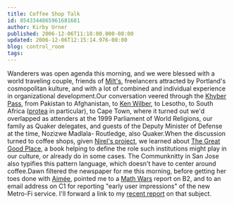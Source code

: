 ```yaml
---
title: Coffee Shop Talk
id: 8543344865961681681
author: Kirby Urner
published: 2006-12-06T11:18:00.000-08:00
updated: 2006-12-06T12:15:14.976-08:00
blog: control_room
tags: 
---
```


Wanderers was open agenda this morning, and we were blessed with a world traveling couple, friends of [Milt's](http://controlroom.blogspot.com/2006/08/wanderers-2006830.html), freelancers attracted by Portland's cosmopolitan kulture, and with a lot of combined and individual experience in organizational development.Our conversation veered through the [Khyber Pass](http://www.rtfract.com/khyber.htm), from Pakistan to Afghanistan, to [Ken Wilber](http://mybizmo.blogspot.com/2005/11/posting-via-modem.html), to Lesotho, to South Africa ([protea](http://images.google.com/images?hl=en&q=protea) in particular), to Cape Town, where it turned out we'd overlapped as attenders at the 1999 Parliament of World Religions, our family as Quaker delegates, and guests of the Deputy Minister of Defense at the time, Nozizwe Madlala- Routledge, also Quaker.When the discussion turned to coffee shops, given [Nirel's project](http://worldgame.blogspot.com/2006/12/newflash-lights-on-in-toontown.html), we learned about [The Great Good Place](http://www.amazon.com/Great-Good-Place-Bookstores-Community/dp/1569246815), a book helping to define the role such institutions might play in our culture, or already do in some cases.  The Communknitty in San Jose also typifies this pattern language, which doesn't have to center around coffee.Dawn filtered the newspaper for me this morning, before getting her toes done with [Aimée](http://mybizmo.blogspot.com/2006/05/tie-die-project.html), pointed me to a [Math Wars](http://www.4dsolutions.net/ocn/) report on B2, and to an email address on C1 for reporting "early user impressions" of the new Metro-Fi service.  I'll forward a link to my [recent report](http://worldgame.blogspot.com/2006/12/newflash-lights-on-in-toontown.html) on that subject.